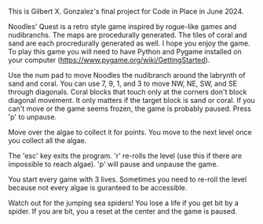 This is Gilbert X. Gonzalez's final project for Code in Place in June 2024.

Noodles' Quest is a retro style game inspired by rogue-like games and nudibranchs. The maps are procedurally generated. The tiles of coral and sand are each procredurally generated as well. I hope you enjoy the game. To play this game you will need to have Python and Pygame installed on your computer (https://www.pygame.org/wiki/GettingStarted). 

Use the num pad to move Noodles the nudibranch around the labrynth of sand and coral. You can use 7, 9, 1, and 3 to move NW, NE, SW, and SE through diagonals. Coral blocks that touch only at the corners don't block diagonal movement. It only matters if the target block is sand or coral. If you can't move or the game seems frozen, the game is probably paused. Press 'p' to unpause.

Move over the algae to collect it for points. You move to the next level once you collect all the algae.

The 'esc' key exits the program.
'r' re-rolls the level (use this if there are impossible to reach algae).
'p' will pause and unpause the game. 

You start every game with 3 lives. Sometimes you need to re-roll the level because not every algae is guranteed to be accessible.

Watch out for the jumping sea spiders! You lose a life if you get bit by a spider. If you are bit, you a reset at the center and the game is paused.
